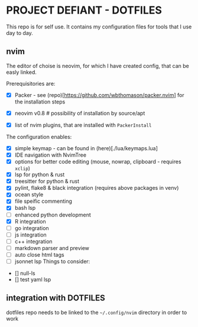 # PROJECT DEFIANT - DOTFILES

This repo is for self use. It contains my configuration files for tools that I use day to day.

## nvim

The editor of choise is neovim, for which I have created config, that can be easly linked.

Prerequisitories are:

- [x] Packer - see (repo)[https://github.com/wbthomason/packer.nvim] for the installation steps
- [x] neovim v0.8 # possibility of installation by source/apt
- [x] list of nvim plugins, that are installed with `PackerInstall`


The configuration enables:
- [x] simple keymap - can be found in (here)[./lua/keymaps.lua]
- [x] IDE navigation with NvimTree
- [x] options for better code editing (mouse, nowrap, clipboard - requires `xclip`)
- [x] lsp for python & rust
- [x] treesitter for python & rust
- [x] pylint, flake8 & black integration (requires above packages in venv)
- [x] ocean style
- [x] file speific commenting
- [x] bash lsp
- [ ] enhanced python development
- [x] R integration
- [ ] go integration
- [ ] js integration
- [ ] c++ integration
- [ ] markdown parser and preview
- [ ] auto close html tags
- [ ] jsonnet lsp
Things to consider:
- [] null-ls
- [] test yaml lsp


## integration with DOTFILES

dotfiles repo needs to be linked to the `~/.config/nvim` directory in order to work
